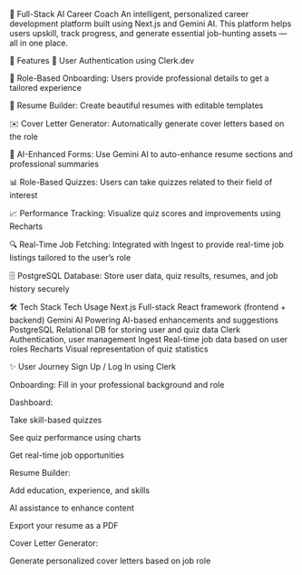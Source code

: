 🧠 Full-Stack AI Career Coach
An intelligent, personalized career development platform built using Next.js and Gemini AI. This platform helps users upskill, track progress, and generate essential job-hunting assets — all in one place.

🚀 Features
🔐 User Authentication using Clerk.dev

💼 Role-Based Onboarding: Users provide professional details to get a tailored experience

📄 Resume Builder: Create beautiful resumes with editable templates

✉️ Cover Letter Generator: Automatically generate cover letters based on the role

🤖 AI-Enhanced Forms: Use Gemini AI to auto-enhance resume sections and professional summaries

📊 Role-Based Quizzes: Users can take quizzes related to their field of interest

📈 Performance Tracking: Visualize quiz scores and improvements using Recharts

🔍 Real-Time Job Fetching: Integrated with Ingest to provide real-time job listings tailored to the user’s role

🗄️ PostgreSQL Database: Store user data, quiz results, resumes, and job history securely

🛠️ Tech Stack
Tech	Usage
Next.js	Full-stack React framework (frontend + backend)
Gemini AI	Powering AI-based enhancements and suggestions
PostgreSQL	Relational DB for storing user and quiz data
Clerk	Authentication, user management
Ingest	Real-time job data based on user roles
Recharts	Visual representation of quiz statistics

✨ User Journey
Sign Up / Log In using Clerk

Onboarding: Fill in your professional background and role

Dashboard:

Take skill-based quizzes

See quiz performance using charts

Get real-time job opportunities

Resume Builder:

Add education, experience, and skills

AI assistance to enhance content

Export your resume as a PDF

Cover Letter Generator:

Generate personalized cover letters based on job role